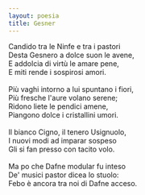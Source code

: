 ```yaml
---
layout: poesia
title: Gesner
---
```



Candido tra le Ninfe e tra i pastori\
Desta Gesnero a dolce suon le avene,\
E addolcia di virtù le amare pene,\
E miti rende i sospirosi amori.\
\
Più vaghi intorno a lui spuntano i fiori,\
Più fresche l'aure volano serene;\
Ridono liete le pendici amene,\
Piangono dolce i cristallini umori.\
\
Il bianco Cigno, il tenero Usignuolo,\
I nuovi modi ad imparar sospeso\
Gli si fan presso con tacito volo.\
\
Ma po che Dafne modular fu inteso\
De' musici pastor dicea lo stuolo:\
Febo è ancora tra noi di Dafne acceso.